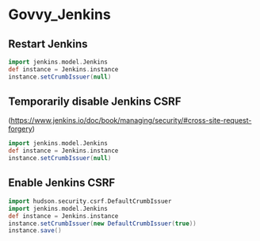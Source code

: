 # Govvy_Jenkins

## Restart Jenkins
```groovy
import jenkins.model.Jenkins
def instance = Jenkins.instance
instance.setCrumbIssuer(null)
```
## Temporarily disable Jenkins CSRF 
(https://www.jenkins.io/doc/book/managing/security/#cross-site-request-forgery)
```groovy
import jenkins.model.Jenkins
def instance = Jenkins.instance
instance.setCrumbIssuer(null)
```
## Enable Jenkins CSRF
```groovy
import hudson.security.csrf.DefaultCrumbIssuer
import jenkins.model.Jenkins
def instance = Jenkins.instance
instance.setCrumbIssuer(new DefaultCrumbIssuer(true))
instance.save()
```
